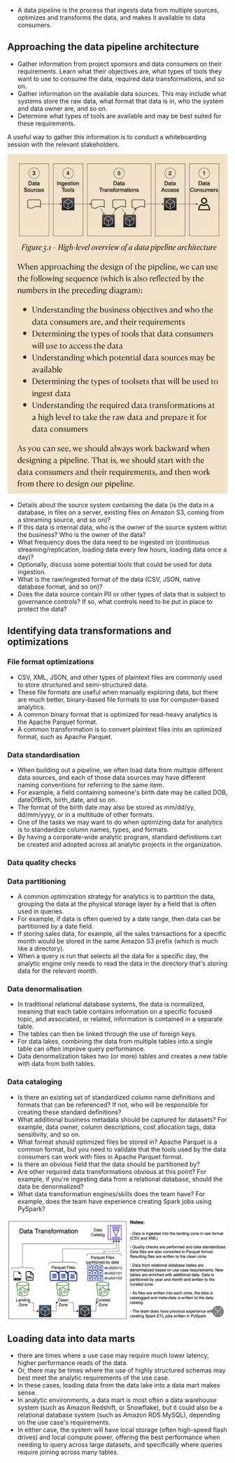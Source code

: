 - A data pipeline is the process that ingests data from multiple sources, optimizes and transforms the data, and makes it available to data consumers.

## Approaching the data pipeline architecture

- Gather information from project sponsors and data consumers on their requirements. Learn what their objectives are, what types of tools they want to use to consume the data, required data transformations, and so on.
- Gather information on the available data sources. This may include what systems store the raw data, what format that data is in, who the system and data owner are, and so on.
- Determine what types of tools are available and may be best suited for these requirements.

A useful way to gather this information is to conduct a whiteboarding session with the relevant stakeholders.

![[]](../Data-Engineering/assets/IMG_0039.jpeg)

- Details about the source system containing the data (is the data in a database, in files on a server, existing files on Amazon S3, coming from a streaming source, and so on)?
- If this data is internal data, who is the owner of the source system within the business? Who is the owner of the data?
- What frequency does the data need to be ingested on (continuous streaming/replication, loading data every few hours, loading data once a day)?
- Optionally, discuss some potential tools that could be used for data ingestion.
- What is the raw/ingested format of the data (CSV, JSON, native database format, and so on)?
- Does the data source contain PII or other types of data that is subject to governance controls? If so, what controls need to be put in place to protect the data?

## Identifying data transformations and optimizations
### File format optimizations
- CSV, XML, JSON, and other types of plaintext files are commonly used to store structured and semi-structured data. 
- These file formats are useful when manually exploring data, but there are much better, binary-based file formats to use for computer-based analytics. 
- A common binary format that is optimized for read-heavy analytics is the Apache Parquet format. 
- A common transformation is to convert plaintext files into an optimized format, such as Apache Parquet.

### Data standardisation 
- When building out a pipeline, we often load data from multiple different data sources, and each of those data sources may have different naming conventions for referring to the same item. 
- For example, a field containing someone's birth date may be called DOB, dateOfBirth, birth_date, and so on. 
- The format of the birth date may also be stored as mm/dd/yy, dd/mm/yyyy, or in a multitude of other formats.
- One of the tasks we may want to do when optimizing data for analytics is to standardize column names, types, and formats.
- By having a corporate-wide analytic program, standard definitions can be created and adopted across all analytic projects in the organization.

### Data quality checks

### Data partitioning 
- A common optimization strategy for analytics is to partition the data, grouping the data at the physical storage layer by a field that is often used in queries. 
- For example, if data is often queried by a date range, then data can be partitioned by a date field. 
- If storing sales data, for example, all the sales transactions for a specific month would be stored in the same Amazon S3 prefix (which is much like a directory). 
- When a query is run that selects all the data for a specific day, the analytic engine only needs to read the data in the directory that's storing data for the relevant month.

### Data denormalisation
- In traditional relational database systems, the data is normalized, meaning that each table contains information on a specific focused topic, and associated, or related, information is contained in a separate table. 
- The tables can then be linked through the use of foreign keys.
- For data lakes, combining the data from multiple tables into a single table can often improve query performance. 
- Data denormalization takes two (or more) tables and creates a new table with data from both tables.

### Data cataloging


- Is there an existing set of standardized column name definitions and formats that can be referenced? If not, who will be responsible for creating these standard definitions?
- What additional business metadata should be captured for datasets? For example, data owner, column descriptions, cost allocation tags, data sensitivity, and so on.
- What format should optimized files be stored in? Apache Parquet is a common format, but you need to validate that the tools used by the data consumers can work with files in Apache Parquet format.
- Is there an obvious field that the data should be partitioned by?
- Are other required data transformations obvious at this point? For example, if you're ingesting data from a relational database, should the data be denormalized?
- What data transformation engines/skills does the team have? For example, does the team have experience creating Spark jobs using PySpark?

![[]](../Data-Engineering/assets/IMG_0043.jpeg)

## Loading data into data marts
- there are times where a use case may require much lower latency, higher performance reads of the data. 
- Or, there may be times where the use of highly structured schemas may best meet the analytic requirements of the use case. 
- In these cases, loading data from the data lake into a data mart makes sense.
- In analytic environments, a data mart is most often a data warehouse system (such as Amazon Redshift, or Snowflake), but it could also be a relational database system (such as Amazon RDS MySQL), depending on the use case's requirements. 
- In either case, the system will have local storage (often high-speed flash drives) and local compute power, offering the best performance when needing to query across large datasets, and specifically where queries require joining across many tables.
